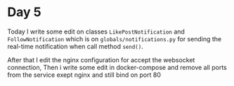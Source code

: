 # Day 5

Today I write some edit on classes `LikePostNotification` and `FollowNotification` which is on `globals/notifications.py` for sending the real-time notification when call method `send()`.

After that I edit the nginx configuration for accept the websocket connection, Then i write some edit in docker-compose and remove all ports from the service exept nginx and still bind on port 80

